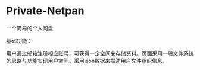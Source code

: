 # Private-Netpan
一个简易的个人网盘

基础功能：

  用户通过邮箱注册相应账号，可获得一定空间来存储资料。页面采用一般文件系统的思路与功能实现用户空间。采用json数据来描述用户文件组织信息。

